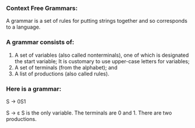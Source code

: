 ### Context Free Grammars: 
A grammar is a set of rules for putting strings together and so corresponds to a language.

### A grammar consists of:
1. A set of variables (also called nonterminals), one of which is designated the start variable; It is customary to use upper-case letters for variables;
2. A set of terminals (from the alphabet); and
3. A list of productions (also called rules).

### Here is a grammar:
  S → 0S1
  
  S → ε
S is the only variable. The terminals are 0 and 1. There are two productions.

